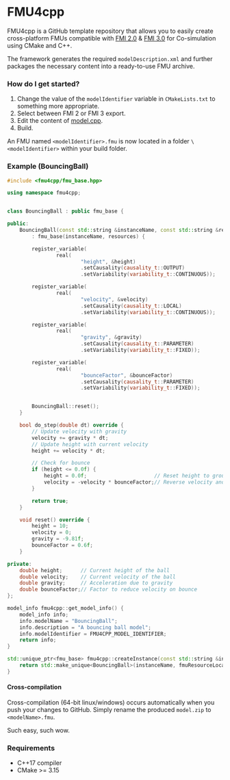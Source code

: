# FMU4cpp

FMU4cpp is a GitHub template repository that allows you to easily create cross-platform FMUs 
compatible with [FMI 2.0](https://fmi-standard.org/downloads/) & [FMI 3.0](https://fmi-standard.org/docs/3.0/) for Co-simulation using CMake and C++.

The framework generates the required `modelDescription.xml` and further packages 
the necessary content into a ready-to-use FMU archive.

### How do I get started?

1. Change the value of the `modelIdentifier` variable in `CMakeLists.txt` to something more appropriate.
2. Select between FMI 2 or FMI 3 export.
3. Edit the content of [model.cpp](src/model.cpp).
4. Build.

An FMU named `<modelIdentifier>.fmu` is now located in a folder `\<modelIdentifier>` within your build folder.

### Example (BouncingBall)

```cpp
#include <fmu4cpp/fmu_base.hpp>

using namespace fmu4cpp;


class BouncingBall : public fmu_base {

public:
    BouncingBall(const std::string &instanceName, const std::string &resources)
        : fmu_base(instanceName, resources) {

        register_variable(
                real(
                        "height", &height)
                        .setCausality(causality_t::OUTPUT)
                        .setVariability(variability_t::CONTINUOUS));

        register_variable(
                real(
                        "velocity", &velocity)
                        .setCausality(causality_t::LOCAL)
                        .setVariability(variability_t::CONTINUOUS));

        register_variable(
                real(
                        "gravity", &gravity)
                        .setCausality(causality_t::PARAMETER)
                        .setVariability(variability_t::FIXED));

        register_variable(
                real(
                        "bounceFactor", &bounceFactor)
                        .setCausality(causality_t::PARAMETER)
                        .setVariability(variability_t::FIXED));


        BouncingBall::reset();
    }

    bool do_step(double dt) override {
        // Update velocity with gravity
        velocity += gravity * dt;
        // Update height with current velocity
        height += velocity * dt;

        // Check for bounce
        if (height <= 0.0f) {
            height = 0.0f;                      // Reset height to ground level
            velocity = -velocity * bounceFactor;// Reverse velocity and apply bounce factor
        }

        return true;
    }

    void reset() override {
        height = 10;
        velocity = 0;
        gravity = -9.81f;
        bounceFactor = 0.6f;
    }

private:
    double height;      // Current height of the ball
    double velocity;    // Current velocity of the ball
    double gravity;     // Acceleration due to gravity
    double bounceFactor;// Factor to reduce velocity on bounce
};

model_info fmu4cpp::get_model_info() {
    model_info info;
    info.modelName = "BouncingBall";
    info.description = "A bouncing ball model";
    info.modelIdentifier = FMU4CPP_MODEL_IDENTIFIER;
    return info;
}

std::unique_ptr<fmu_base> fmu4cpp::createInstance(const std::string &instanceName, const std::string &fmuResourceLocation) {
    return std::make_unique<BouncingBall>(instanceName, fmuResourceLocation);
}

```


#### Cross-compilation

Cross-compilation (64-bit linux/windows) occurs automatically when you push your changes to GitHub. 
Simply rename the produced `model.zip` to `<modelName>.fmu`.


Such easy, such wow.


### Requirements
* C++17 compiler
* CMake >= 3.15
